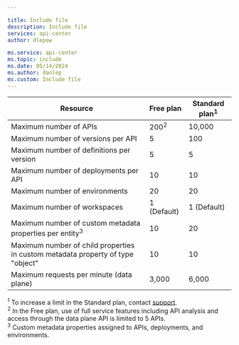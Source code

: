 ```yaml
---

title: Include file
description: Include file
services: api-center
author: dlepow

ms.service: api-center
ms.topic: include
ms.date: 05/14/2024
ms.author: danlep
ms.custom: Include file
---
```


| Resource | Free plan | Standard plan<sup>1</sup> |
| ---------------------------------------------------------------------- | -------------------------- |-------------|
| Maximum number of APIs | 200<sup>2</sup> |  10,000 |
| Maximum number of versions per API | 5 | 100 |
| Maximum number of definitions per version | 5  | 5 |
| Maximum number of deployments per API | 10 | 10 |
| Maximum number of environments | 20 | 20 |
| Maximum number of workspaces  | 1 (Default) | 1 (Default) |
| Maximum number of custom metadata properties per entity<sup>3</sup> | 10 | 20 |
| Maximum number of child properties in custom metadata property of type "object" | 10 |10 | 
| Maximum requests per minute (data plane) | 3,000 | 6,000  |

<sup>1</sup> To increase a limit in the Standard plan, contact [support](https://azure.microsoft.com/support/options/).<br/>
<sup>2</sup> In the Free plan, use of full service features including API analysis and access through the data plane API is limited to 5 APIs.<br/>
<sup>3</sup> Custom metadata properties assigned to APIs, deployments, and environments.
